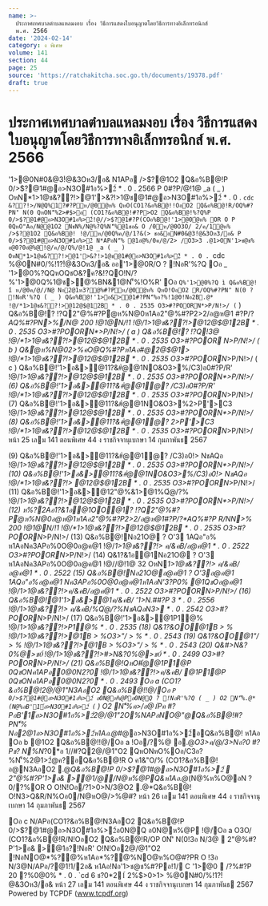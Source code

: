 ```yaml
---
name: >-
  ประกาศเทศบาลตำบลแหลมงอบ เรื่อง วิธีการแสดงใบอนุญาตโดยวิธีการทางอิเล็กทรอนิกส์
  พ.ศ. 2566
date: '2024-02-14'
category: ง พิเศษ
volume: 141
section: 44
page: 25
source: 'https://ratchakitcha.soc.go.th/documents/19378.pdf'
draft: true
---
```


# ประกาศเทศบาลตำบลแหลมงอบ เรื่อง วิธีการแสดงใบอนุญาตโดยวิธีการทางอิเล็กทรอนิกส์ พ.ศ. 2566

'1>@0N#0&@3!ํ@&3Oห3/อ& N1APอ />$?@1O2 Q&อ%B@!P 0/>$?@1#@อ>N3O#1อ%>2์ * . 0 . 2566 P 0#?P/@!1@ _a ( _ ) OหN*1>1@ช&??!>@1'>&?!>1@ช@1#@อ>N3O#1อ%>2์ * . 0 . `cdc &??!>/N@Q%1?#?Pห/@0ํ@ห% QหO(CO1?&อ%B@!!OอO2 Q&อ%B@!R/OQ%#?PN'ิ N(0 QหON'็%2>#$>อ (CO1?&อ%B@!#?P>O2 Q&อ%B@!%?Q%P 0/>$?@1#@อ>N3O#1อ%>2์!@//>$?@1#?P(COอ%B@!'1>@0ํ@ห% OR O P 0QหO"Aอ/N@@1O2 NชN%/N@%?Q%N'็%@1ชอ& O /0ห/@0O3O/ 2/ค/1ํ@ห% />$?@1O2 Q&อ%B@! !@/ห/@0Q%ค/@/1?&(> ชอ&อN#0&@3!ํ@&3Oห3/อ& P 0/>$?@1#@อ>N3O#1อ%>2์ N*APอN'็% @1อํ@%/0ค/@/2> /O3>3 .@1>ON'1>ช@ช% อ@0?0อํ@%@!@/ค/@/Q%/@!1@ _a ( _ ) OหN*1>1@ช&??!>@1'>&?!>1@ช@1#@อ>N3O#1อ%>2์ * . 0 . `cdc %@0N#0/%!1?!ํ@&3Oห3/อ& ออ'1>@0R/O ? !NอR'%?Q Oอ _ '1>@0%?QQหOQชO&?ค?&!?QO!N/?%'1>@0Q%1@ช>@%BN&1@N'็%!O%R' Oอ ` Q%'1>@0%?Q ì Q&อ%B@! î ห/@0ค/@//N@ Nอ2@1ห3?@%#?Pห/@0ํ@ห% QหO!OอO2 R/OQ%#?PN'ิ N(0 ? !NอR'%?Q ( _ ) Q&อ%B@!'1>อ&>@1#?PN'็%อ?%!1@0!Nอ2B.@* !@/*1>1@ช&??!>@12@$@12B * . 0 . 2535 O3>#?POORN*>P/N!>/ ( ` ) Q&อ%B@!? !?Q2"@%#?Pํ@ห%N@0ห1Aอ2"@%#?P2>2/อ@ห@1 #?P/?*AQ%#?PN>%/N@ 200 !@1@N/!1 !@/*1>1@ช&??!>@12@$@12B * . 0 . 2535 O3>#?POORN*>P/N!>/ ( a ) Q&อ%B@!? !?Q!3@ !@/*1>1@ช&??!>@12@$@12B * . 0 . 2535 O3>#?POOR N*>P/N!>/ ( b ) Q&ํ@ห%N@02>%คO@Q%#?Pห1Aอ#@2@$@1> !@/*1>1@ช&??!>@12@$@12B * . 0 . 2535 O3>#?POORN*>P/N!>/ ( c ) Q&อ%B@!'1>อ&>@11?&#ํ@@1NO&O3>%/C3)อ0#?P/R' !@/*1>1@ช&??!>@12@$@12B * . 0 . 2535 O3>#?POORN*>P/N!>/ (6) Q&อ%B@!'1>อ&>@11?&#ํ@@1ํ@? /C3)อ0#?P/R' !@/*1>1@ช&??!>@12@$@12B * . 0 . 2535 O3>#?POORN*>P/N!>/ (7) Q&อ%B@!'1>อ&>@11?&#ํ@@1NO&O3>%2>P'>C3 !@/*1>1@ช&??!>@12@$@12B * . 0 . 2535 O3>#?POORN*>P/N!>/ (8) Q&อ%B@!'1>อ&>@11?&#ํ@@1ํ@? 2>P'>C3 !@/*1>1@ช&??!>@12@$@12B * . 0 . 2535 O3>#?POORN*>P/N!>/ หน้า 25 เลม 141 ตอนพิเศษ 44 ง ราชกิจจานุเบกษา 14 กุมภาพันธ 2567

(9) Q&อ%B@!'1>อ&>@11?&#ํ@@1ํ@? /C3)อ0!> NชAQอ !@/*1>1@ช&??!>@12@$@12B * . 0 . 2535 O3>#?POORN*>P/N!>/ (10) Q&อ%B@!'1>อ&>@11?&#ํ@@1NO&O3>%/C3)อ0!> NชAQอ !@/*1>1@ช&??!> @12@$@12B * . 0 . 2535 O3>#?POORN*>P/N!>/ (11) Q&อ%B@!'1>อ&>@12"@%&1>@1%Qํ@/?% !@/*1>1@ช&??!>@12@$@12B * . 0 . 2535 O3>#?POORN*>P/N!>/ (12) ห%?2Aอ1?&1อ@1OO@1? !?Q2"@%#?Pํ@ห%N@0อ@ห@1ห1Aอ2"@%#?P2>2/อ@ห@1#?P/?*AQ%#?P R/NN>% 200 !@1@N/!1 !@/*1>1@ช&??!>@12@$@12B * . 0 . 2535 O3>#?POORN*>P/N!>/ (13) Q&อ%B@!Nอ21O@ ? O'3 1AQอ"อ% ห1AอNค3APอ%0O@0อ@ค@1 !@/*1>1@ช&??!> ค/&คB/อ@ค@1 * . 0 . 2522 O3>#?POORN*>P/N!>/ (14) Q&1?&1อ@1Nอ21O@ ? O'3 ห1AอNค3APอ%0O@0อ@ค@1 !@//@!1@ 32 OหN*1>1@ช&??!> ค/&คB/อ@ค@1 * . 0 . 2522 (15) Q&อ%B@!Nอ21O@อ@ค@1 ? O'3อ@ค@1 1AQอ"อ%อ@ค@1 Nค3APอ%0O@0อ@ค@1ห1AอN'3?P0% @1QชOอ@ค@1 !@/*1>1@ช&??!>ค/&คB/อ@ค@1 * . 0 . 2522 O3>#?POORN*>P/N!>/ (16) Q&อ%B@!@1'1>อ&>@1ค/&คB/ '1>N.##?P 3 * . 0 . 2556 !@/*1>1@ช&??!> ค/&คB/%Qํ@/?%NชAQอN*3> * . 0 . 2542 O3>#?POORN*>P/N!>/ (17) Q&อ%B@!'1>อ&>@1P1@% !@/*1>1@ช&??!>P1@% * . 0 . 2535 (18) Q&1?&OO@1B > % !@/*1>1@ช&??!>@1B > %O3>"/ > % * . 0 . 2543 (19) Q&1?&OO@1"/ > % !@/*1>1@ช&??!>@1B > %O3>"/ > % * . 0 . 2543 (20) Q&#>N&?0%*@>ช0์ !@/*1>1@ช&??!>#>N&?0%*@>ช0์ * . 0 . 2499 O3>#?POORN*>P/N!>/ (21) Q&อ%B@!QหO#ํ@@1P1@P 0QชONค1APอ0@0N2?0 !@/*1>1@ช&??!>ค/&คB/ @1P1@P 0QชONค1APอ0@0N2?0 * . 0 . 2493 Oอ a (CO1?&อ%B@!2@/@1"N3AอO2 Q&อ%B@!!@/Oอ ` P 0/>$?@1#@อ>N3O#1อ%>2์ อ0N@ห%@Pอ0N@Q ? !NอR'%?Q ( _ ) O2 N'็%.@*(N@%อB'1์อ>N3O#1อ%>2์ ( ` ) O2 N'็%ค>/อ@1์Pค #?PอB'1์อ>N3O#1อ%>2์2@/@1"2O%N*APอNO@"@Q&อ%B@!#?PN'็% Nอ2@1อ>N3O#1อ%>2์ห1Aอ.@*#@อ>N3O#1อ%>2์อQ&อ%B@! ห1Aอ Oอ b @1O2 Q&อ%B@!!@/Oอ a !Oอ/?%@ อ.@*O3>ค/@/3>Nอ?0 #?Pช? N%N*?0*อ 1//#?Q2@/@1"O2 QหONหO%Oอ/C3อ?%N'็%2@1>2ํ@ค?อQ&อ%B@!R O ค1&"O/% (CO1?&อ%B@!อ@N3AอO2 .@*Q&อ%B@!P 0/>$?@1#@อ>N3O#1อ%>2์  2"@%#?P'1>อ& >@1/@/N@ห%@PQ&ห1Aอ.@*(N@%ห%O@อN ? 0/?%OR O O!N!Oอ/?1>0>N/3@O2 .@*Q&อ%B@! O!N3>Q&R/N%Oอ0/N@หO@/>%@#? หน้า 26 เลม 141 ตอนพิเศษ 44 ง ราชกิจจานุเบกษา 14 กุมภาพันธ 2567

Oอ c N/APอ(CO1?&อ%B@!N3AอO2 Q&อ%B@!P 0/>$?@1#@อ>N3O#1อ%>2์อ0N@Q อ0N@ห%@P !@/Oอ a O3O/ (CO1?&อ%B@!R/N!OอO2 Q&อ%B@!R/OP 0N'ิ N(0!3อ N/3@  2"@%#?P'1>อ& >@1อ?!NอR' O!N!Oอ2@/@1"O2 !NอNO@*%?@%ห1Aอ*%?@%NO@ห%O@#?PR O !3อ N/3@N/APอ/?@1!1/2อ& ห1Aอ!Nอ'1>ช@ช%#?Pอ!1/ C '1>@0  /?%#?P 20 ?%0@0% * . 0 . `cd 6 ช?0*21์ 2%$>0>1> %@0N#0/%!1?!ํ@&3Oห3/อ& หน้า 27 เลม 141 ตอนพิเศษ 44 ง ราชกิจจานุเบกษา 14 กุมภาพันธ 2567 Powered by TCPDF (www.tcpdf.org)
